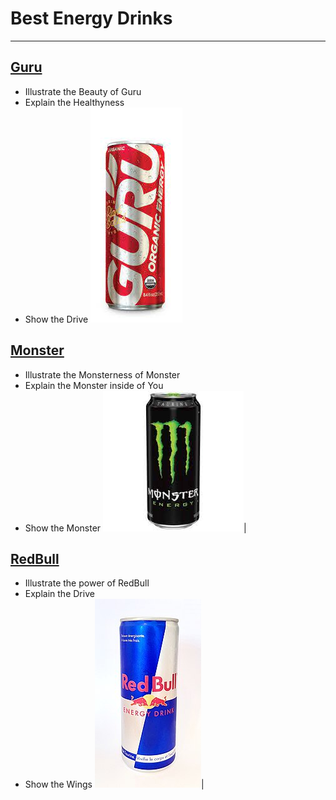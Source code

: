 # Best Energy Drinks
---
## [Guru](GURU.md)
* Illustrate the Beauty of Guru
* Explain the Healthyness
* Show the Drive
![alt text](Guru.jpg)
## [Monster](monster.md)
* Illustrate the Monsterness of Monster
* Explain the Monster inside of You
* Show the Monster
![alt text](Monster.jpg)|
## [RedBull](redbull.md)
* Illustrate the power of RedBull
* Explain the Drive
* Show the Wings
![alt text](redbull.jpg)|
